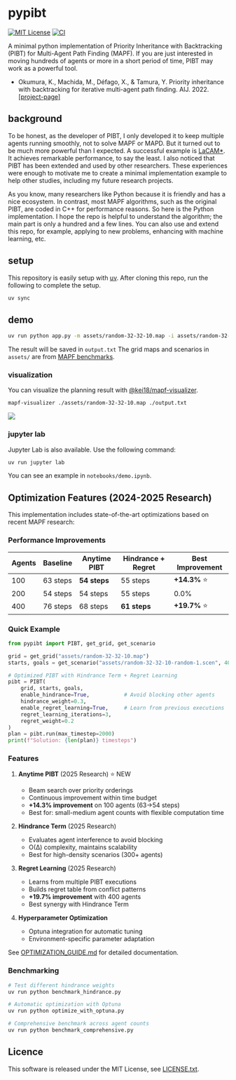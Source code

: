 # pypibt

[![MIT License](http://img.shields.io/badge/license-MIT-blue.svg?style=flat)](./LICENCE.txt)
[![CI](https://github.com/Kei18/pypibt/actions/workflows/ci.yml/badge.svg)](https://github.com/Kei18/pypibt/actions/workflows/ci.yml)

A minimal python implementation of Priority Inheritance with Backtracking (PIBT) for Multi-Agent Path Finding (MAPF).
If you are just interested in moving hundreds of agents or more in a short period of time, PIBT may work as a powerful tool.

- Okumura, K., Machida, M., Défago, X., & Tamura, Y. Priority inheritance with backtracking for iterative multi-agent path finding. AIJ. 2022. [[project-page]](https://kei18.github.io/pibt2/)

## background

To be honest, as the developer of PIBT, I only developed it to keep multiple agents running smoothly, not to solve MAPF or MAPD.
But it turned out to be much more powerful than I expected.
A successful example is [LaCAM*](https://kei18.github.io/lacam2/).
It achieves remarkable performance, to say the least.
I also noticed that PIBT has been extended and used by other researchers.
These experiences were enough to motivate me to create a minimal implementation example to help other studies, including my future research projects.

As you know, many researchers like Python because it is friendly and has a nice ecosystem.
In contrast, most MAPF algorithms, such as the original PIBT, are coded in C++ for performance reasons.
So here is the Python implementation.
I hope the repo is helpful to understand the algorithm; the main part is only a hundred and a few lines.
You can also use and extend this repo, for example, applying to new problems, enhancing with machine learning, etc.

## setup

This repository is easily setup with [uv](https://docs.astral.sh/uv/).
After cloning this repo, run the following to complete the setup.

```sh
uv sync
```

## demo

```sh
uv run python app.py -m assets/random-32-32-10.map -i assets/random-32-32-10-random-1.scen -N 200
```

The result will be saved in `output.txt`
The grid maps and scenarios in `assets/` are from [MAPF benchmarks](https://movingai.com/benchmarks/mapf/index.html).

### visualization

You can visualize the planning result with [@kei18/mapf-visualizer](https://github.com/kei18/mapf-visualizer).

```sh
mapf-visualizer ./assets/random-32-32-10.map ./output.txt
```

![](./assets/demo.gif)

### jupyter lab

Jupyter Lab is also available.
Use the following command:

```sh
uv run jupyter lab
```

You can see an example in `notebooks/demo.ipynb`.

## Optimization Features (2024-2025 Research)

This implementation includes state-of-the-art optimizations based on recent MAPF research:

### Performance Improvements

| Agents | Baseline | **Anytime PIBT** | **Hindrance + Regret** | **Best Improvement** |
|--------|----------|------------------|------------------------|----------------------|
| 100    | 63 steps | **54 steps**     | 55 steps               | **+14.3%** ⭐ |
| 200    | 54 steps | 54 steps         | 55 steps               | 0.0% |
| 400    | 76 steps | 68 steps         | **61 steps**           | **+19.7%** ⭐ |

### Quick Example

```python
from pypibt import PIBT, get_grid, get_scenario

grid = get_grid("assets/random-32-32-10.map")
starts, goals = get_scenario("assets/random-32-32-10-random-1.scen", 400)

# Optimized PIBT with Hindrance Term + Regret Learning
pibt = PIBT(
    grid, starts, goals,
    enable_hindrance=True,           # Avoid blocking other agents
    hindrance_weight=0.3,
    enable_regret_learning=True,     # Learn from previous executions
    regret_learning_iterations=3,
    regret_weight=0.2
)
plan = pibt.run(max_timestep=2000)
print(f"Solution: {len(plan)} timesteps")
```

### Features

1. **Anytime PIBT** (2025 Research) ⭐ NEW
   - Beam search over priority orderings
   - Continuous improvement within time budget
   - **+14.3% improvement** on 100 agents (63→54 steps)
   - Best for: small-medium agent counts with flexible computation time

2. **Hindrance Term** (2025 Research)
   - Evaluates agent interference to avoid blocking
   - O(Δ) complexity, maintains scalability
   - Best for high-density scenarios (300+ agents)

3. **Regret Learning** (2025 Research)
   - Learns from multiple PIBT executions
   - Builds regret table from conflict patterns
   - **+19.7% improvement** with 400 agents
   - Best synergy with Hindrance Term

4. **Hyperparameter Optimization**
   - Optuna integration for automatic tuning
   - Environment-specific parameter adaptation

See [OPTIMIZATION_GUIDE.md](OPTIMIZATION_GUIDE.md) for detailed documentation.

### Benchmarking

```sh
# Test different hindrance weights
uv run python benchmark_hindrance.py

# Automatic optimization with Optuna
uv run python optimize_with_optuna.py

# Comprehensive benchmark across agent counts
uv run python benchmark_comprehensive.py
```

## Licence

This software is released under the MIT License, see [LICENSE.txt](LICENCE.txt).
